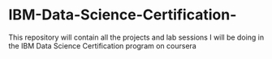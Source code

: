 # IBM-Data-Science-Certification-
This repository will contain all the projects and lab sessions I will be doing in the IBM Data Science Certification program on coursera
